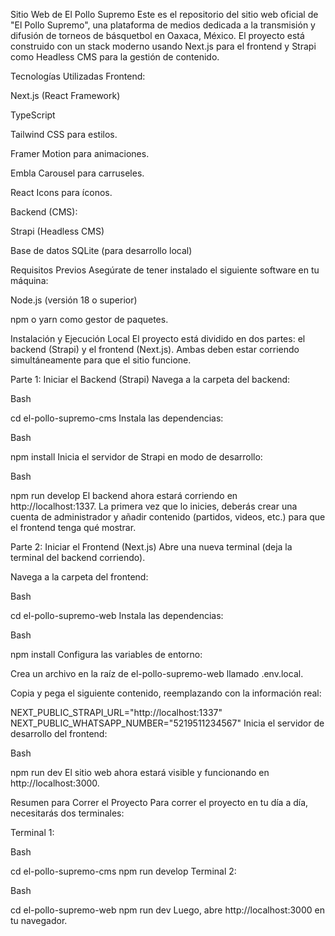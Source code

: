 Sitio Web de El Pollo Supremo
Este es el repositorio del sitio web oficial de "El Pollo Supremo", una plataforma de medios dedicada a la transmisión y difusión de torneos de básquetbol en Oaxaca, México. El proyecto está construido con un stack moderno usando Next.js para el frontend y Strapi como Headless CMS para la gestión de contenido.

Tecnologías Utilizadas
Frontend:

Next.js (React Framework)

TypeScript

Tailwind CSS para estilos.

Framer Motion para animaciones.

Embla Carousel para carruseles.

React Icons para íconos.

Backend (CMS):

Strapi (Headless CMS)

Base de datos SQLite (para desarrollo local)

Requisitos Previos
Asegúrate de tener instalado el siguiente software en tu máquina:

Node.js (versión 18 o superior)

npm o yarn como gestor de paquetes.

Instalación y Ejecución Local
El proyecto está dividido en dos partes: el backend (Strapi) y el frontend (Next.js). Ambas deben estar corriendo simultáneamente para que el sitio funcione.

Parte 1: Iniciar el Backend (Strapi)
Navega a la carpeta del backend:

Bash

cd el-pollo-supremo-cms
Instala las dependencias:

Bash

npm install
Inicia el servidor de Strapi en modo de desarrollo:

Bash

npm run develop
El backend ahora estará corriendo en http://localhost:1337. La primera vez que lo inicies, deberás crear una cuenta de administrador y añadir contenido (partidos, videos, etc.) para que el frontend tenga qué mostrar.

Parte 2: Iniciar el Frontend (Next.js)
Abre una nueva terminal (deja la terminal del backend corriendo).

Navega a la carpeta del frontend:

Bash

cd el-pollo-supremo-web
Instala las dependencias:

Bash

npm install
Configura las variables de entorno:

Crea un archivo en la raíz de el-pollo-supremo-web llamado .env.local.

Copia y pega el siguiente contenido, reemplazando con la información real:

NEXT_PUBLIC_STRAPI_URL="http://localhost:1337"
NEXT_PUBLIC_WHATSAPP_NUMBER="5219511234567"
Inicia el servidor de desarrollo del frontend:

Bash

npm run dev
El sitio web ahora estará visible y funcionando en http://localhost:3000.

Resumen para Correr el Proyecto
Para correr el proyecto en tu día a día, necesitarás dos terminales:

Terminal 1:

Bash

cd el-pollo-supremo-cms
npm run develop
Terminal 2:

Bash

cd el-pollo-supremo-web
npm run dev
Luego, abre http://localhost:3000 en tu navegador.
